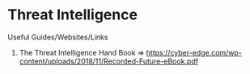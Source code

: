 # Threat Intelligence

Useful Guides/Websites/Links

1) The Threat Intelligence Hand Book => https://cyber-edge.com/wp-content/uploads/2018/11/Recorded-Future-eBook.pdf
